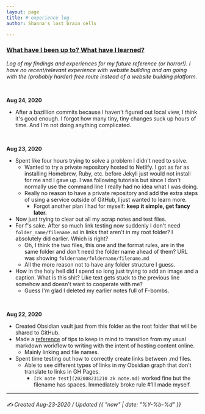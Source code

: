 ```yaml
---
layout: page
title: # experience log
author: Shanna's lost brain cells

---
```


### <ins>What have I been up to? What have I learned?</ins>

*Log of my findings and experiences for my future reference (or horror!). I have no recent/relevant experience with website building and am going with the (probably harder) free route instead of a website building platform.*

<br>


**Aug 24, 2020**
- After a bazillion commits because I haven't figured out local view, I think it's good enough. I forgot how many tiny, tiny changes suck up hours of time. And I'm not doing anything complicated.

<br>

**Aug 23, 2020**
- Spent like four hours trying to solve a problem I didn't need to solve.
	- Wanted to try a private repository hosted to Netlify. I got as far as installing Homebrew, Ruby, etc. before Jekyll just would not install for me and I gave up. I was following tutorials but since I don't normally use the command line I really had no idea what I was doing.
	- Really no reason to have a private repository and add the extra steps of using a service outside of GitHub, I just wanted to learn more.
		- Forgot another plan I had for myself: **keep it simple, get fancy later.** 
- Now just trying to clear out all my scrap notes and test files.
- For f's sake. After so much link testing now suddenly I don't need `folder_name/filename.md` in links that aren't in my root folder? I absolutely did earlier. Which is right?
	- Oh, I think the two files, this one and the format rules, are in the same folder and don't need the folder name ahead of them? URL was showing `foldername/foldername/filename.md`
	- All the more reason not to have any folder structure I guess.
- How in the holy hell did I spend so long just trying to add an image and a caption. What is this shit? Like text gets stuck to the previous line somehow and doesn't want to cooperate with me?
	- Guess I'm glad I deleted my earlier notes full of F-bombs.


<br>

**Aug 22, 2020**
- Created Obsidian vault just from this folder as the root folder that will be shared to GitHub.
- Made a [reference](new_format_rules.md) of tips to keep in mind to transition from my usual markdown workflow to writing with the intent of hosting content online.
	- Mainly linking and file names.
- Spent time testing out how to correctly create links between .md files.
	- Able to see different types of links in my Obsidian graph that don't translate to links in GH Pages.
		- `[zk note test](202008231210 zk note.md)` worked fine but the filename has spaces. Immediately broke rule #1 I made myself.


---


###### ✍️ Created Aug-23-2020 / Updated {{ "now" | date: "%Y-%b-%d" }}
